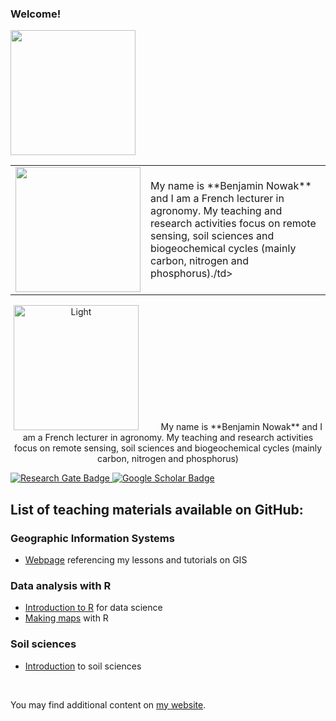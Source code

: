 ### Welcome!

<div id="header" align="left">
  <img src="https://github.com/BjnNowak/gis/raw/main/fig/gis/NDVI.gif" width="200"/>
</div>



<table>
  <tr>
    <td><img src="https://github.com/BjnNowak/gis/raw/main/fig/gis/NDVI.gif" width="200"/></td>
     <td>My name is **Benjamin Nowak** and I am a French lecturer in agronomy. My teaching and research activities focus on remote sensing, soil sciences and biogeochemical cycles (mainly carbon, nitrogen and phosphorus)./td>
  </tr>
 </table>

<p align="center">
  <img alt="Light" src="https://github.com/BjnNowak/gis/raw/main/fig/gis/NDVI.gif" width="200">
&nbsp; &nbsp; &nbsp; &nbsp;
  My name is **Benjamin Nowak** and I am a French lecturer in agronomy. My teaching and research activities focus on remote sensing, soil sciences and biogeochemical cycles (mainly carbon, nitrogen and phosphorus)
</p>


<div id="badges">
  <a href="https://www.researchgate.net/profile/Benjamin-Nowak-2">
    <img src="https://img.shields.io/badge/ResearchGate-00ccbb?logo=ResearchGate&logoColor=white" alt="Research Gate Badge"/>
  </a>
   <a href="https://scholar.google.com/citations?user=YfbhYDIAAAAJ&hl=en">
    <img src="https://img.shields.io/badge/GoogleScholar-ea4335?logo=GoogleScholar&logoColor=white" alt="Google Scholar Badge"/>
  </a>
</div>

## List of teaching materials available on GitHub:

### Geographic Information Systems
- [Webpage](https://bjnnowak.github.io/gis/) referencing my lessons and tutorials on GIS

### Data analysis with R
- [Introduction to R](https://bjnnowak.github.io/Lessons/introduction_R#1) for data science
- [Making maps](https://bjnnowak.github.io/Lessons/2nd_session_R#1) with R

### Soil sciences
- [Introduction](https://bjnnowak.github.io/Lessons/pedogenesis) to soil sciences

<br>

You may find additional content on [my website](https://bjnnowak.netlify.app/).
